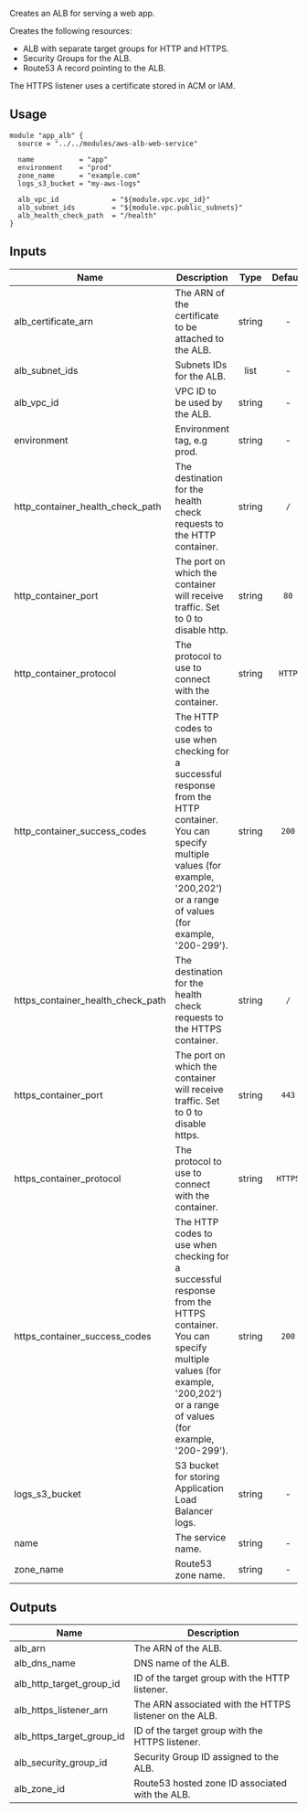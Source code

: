 <!-- BEGINNING OF PRE-COMMIT-TERRAFORM DOCS HOOK -->
Creates an ALB for serving a web app.

Creates the following resources:

* ALB with separate target groups for HTTP and HTTPS.
* Security Groups for the ALB.
* Route53 A record pointing to the ALB.

The HTTPS listener uses a certificate stored in ACM or IAM.

## Usage

```hcl
module "app_alb" {
  source = "../../modules/aws-alb-web-service"

  name           = "app"
  environment    = "prod"
  zone_name      = "example.com"
  logs_s3_bucket = "my-aws-logs"

  alb_vpc_id             = "${module.vpc.vpc_id}"
  alb_subnet_ids         = "${module.vpc.public_subnets}"
  alb_health_check_path  = "/health"
}
```


## Inputs

| Name | Description | Type | Default | Required |
|------|-------------|:----:|:-----:|:-----:|
| alb_certificate_arn | The ARN of the certificate to be attached to the ALB. | string | - | yes |
| alb_subnet_ids | Subnets IDs for the ALB. | list | - | yes |
| alb_vpc_id | VPC ID to be used by the ALB. | string | - | yes |
| environment | Environment tag, e.g prod. | string | - | yes |
| http_container_health_check_path | The destination for the health check requests to the HTTP container. | string | `/` | no |
| http_container_port | The port on which the container will receive traffic. Set to 0 to disable http. | string | `80` | no |
| http_container_protocol | The protocol to use to connect with the container. | string | `HTTP` | no |
| http_container_success_codes | The HTTP codes to use when checking for a successful response from the HTTP container. You can specify multiple values (for example, '200,202') or a range of values (for example, '200-299'). | string | `200` | no |
| https_container_health_check_path | The destination for the health check requests to the HTTPS container. | string | `/` | no |
| https_container_port | The port on which the container will receive traffic. Set to 0 to disable https. | string | `443` | no |
| https_container_protocol | The protocol to use to connect with the container. | string | `HTTPS` | no |
| https_container_success_codes | The HTTP codes to use when checking for a successful response from the HTTPS container. You can specify multiple values (for example, '200,202') or a range of values (for example, '200-299'). | string | `200` | no |
| logs_s3_bucket | S3 bucket for storing Application Load Balancer logs. | string | - | yes |
| name | The service name. | string | - | yes |
| zone_name | Route53 zone name. | string | - | yes |

## Outputs

| Name | Description |
|------|-------------|
| alb_arn | The ARN of the ALB. |
| alb_dns_name | DNS name of the ALB. |
| alb_http_target_group_id | ID of the target group with the HTTP listener. |
| alb_https_listener_arn | The ARN associated with the HTTPS listener on the ALB. |
| alb_https_target_group_id | ID of the target group with the HTTPS listener. |
| alb_security_group_id | Security Group ID assigned to the ALB. |
| alb_zone_id | Route53 hosted zone ID associated with the ALB. |

<!-- END OF PRE-COMMIT-TERRAFORM DOCS HOOK -->

